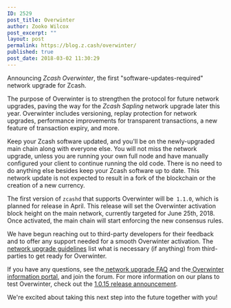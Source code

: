 ```yaml
---
ID: 2529
post_title: Overwinter
author: Zooko Wilcox
post_excerpt: ""
layout: post
permalink: https://blog.z.cash/overwinter/
published: true
post_date: 2018-03-02 11:30:29
---
```

Announcing <i>Zcash Overwinter</i>, the first "software-updates-required" network upgrade for Zcash.

The purpose of Overwinter is to strengthen the protocol for future network upgrades, paving the way for the <i>Zcash Sapling </i>network upgrade later this year. Overwinter includes versioning, replay protection for network upgrades, performance improvements for transparent transactions, a new feature of transaction expiry, and more.

Keep your Zcash software updated, and you'll be on the newly-upgraded main chain along with everyone else. You will not miss the network upgrade, unless you are running your own full node and have manually configured your client to continue running the old code. There is no need to do anything else besides keep your Zcash software up to date. This network update is not expected to result in a fork of the blockchain or the creation of a new currency.

The first version of <code>zcashd</code> that supports Overwinter will be<code> 1.1.0</code>, which is planned for release in April. This release will set the Overwinter activation block height on the main network, currently targeted for June 25th, 2018. Once activated, the main chain will start enforcing the new consensus rules.

We have begun reaching out to third-party developers for their feedback and to offer any support needed for a smooth Overwinter activation. The <a href="https://z.cash/support/network-upgrade-guide.html">network upgrade guidelines</a> list what is necessary (if anything) from third-parties to get ready for Overwinter.

If you have any questions, see the<a href="https://z.cash/support/faq.html#network-upgrade"> network upgrade FAQ</a> and the<a href="https://z.cash/upgrade/overwinter.html"> Overwinter information portal</a>, and join the forum. For more information on our plans to test Overwinter, check out the <a href="https://blog.z.cash/new-release-1-0-15/">1.0.15 release announcement</a>.

We're excited about taking this next step into the future together with you!